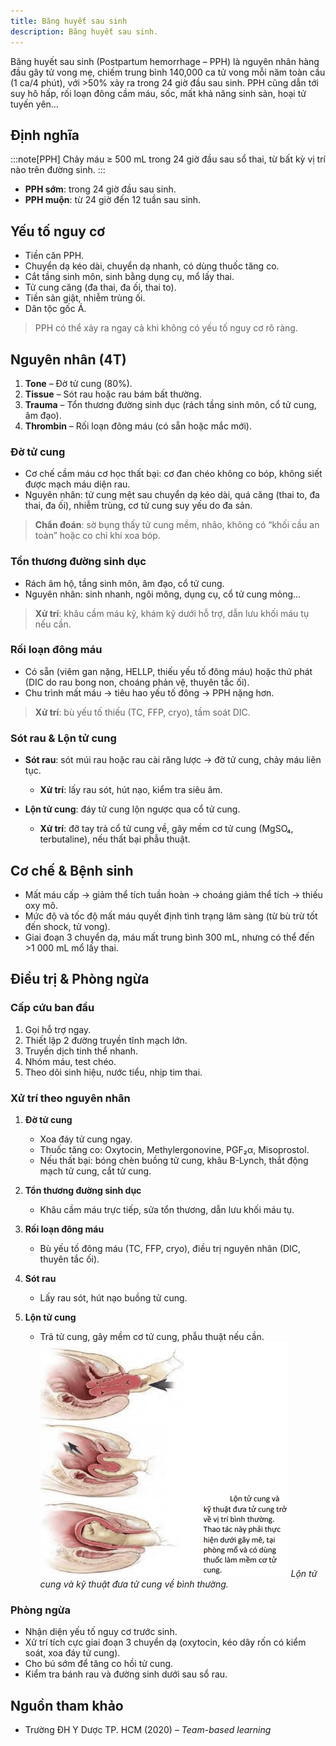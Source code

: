 ```yaml
---
title: Băng huyết sau sinh
description: Băng huyết sau sinh.
---
```


Băng huyết sau sinh (Postpartum hemorrhage – PPH) là nguyên nhân hàng đầu gây tử vong mẹ, chiếm trung bình 140,000 ca tử vong mỗi năm toàn cầu (1 ca/4 phút), với >50% xảy ra trong 24 giờ đầu sau sinh. PPH cũng dẫn tới suy hô hấp, rối loạn đông cầm máu, sốc, mất khả năng sinh sản, hoại tử tuyến yên…

## Định nghĩa

:::note[PPH]
Chảy máu ≥ 500 mL trong 24 giờ đầu sau sổ thai, từ bất kỳ vị trí nào trên đường sinh.
:::

- **PPH sớm**: trong 24 giờ đầu sau sinh.
- **PPH muộn**: từ 24 giờ đến 12 tuần sau sinh.

## Yếu tố nguy cơ

- Tiền căn PPH.
- Chuyển dạ kéo dài, chuyển dạ nhanh, có dùng thuốc tăng co.
- Cắt tầng sinh môn, sinh bằng dụng cụ, mổ lấy thai.
- Tử cung căng (đa thai, đa ối, thai to).
- Tiền sản giật, nhiễm trùng ối.
- Dân tộc gốc Á.

> PPH có thể xảy ra ngay cả khi không có yếu tố nguy cơ rõ ràng.

## Nguyên nhân (4T)

1. **Tone** – Đờ tử cung (80%).
2. **Tissue** – Sót rau hoặc rau bám bất thường.
3. **Trauma** – Tổn thương đường sinh dục (rách tầng sinh môn, cổ tử cung, âm đạo).
4. **Thrombin** – Rối loạn đông máu (có sẵn hoặc mắc mới).

### Đờ tử cung

- Cơ chế cầm máu cơ học thất bại: cơ đan chéo không co bóp, không siết được mạch máu diện rau.
- Nguyên nhân: tử cung mệt sau chuyển dạ kéo dài, quá căng (thai to, đa thai, đa ối), nhiễm trùng, cơ tử cung suy yếu do đa sản.

> **Chẩn đoán**: sờ bụng thấy tử cung mềm, nhão, không có “khối cầu an toàn” hoặc co chỉ khi xoa bóp.

### Tổn thương đường sinh dục

- Rách âm hộ, tầng sinh môn, âm đạo, cổ tử cung.
- Nguyên nhân: sinh nhanh, ngôi mông, dụng cụ, cổ tử cung mỏng…

> **Xử trí**: khâu cầm máu kỹ, khám kỹ dưới hỗ trợ, dẫn lưu khối máu tụ nếu cần.

### Rối loạn đông máu

- Có sẵn (viêm gan nặng, HELLP, thiếu yếu tố đông máu) hoặc thứ phát (DIC do rau bong non, choáng phản vệ, thuyên tắc ối).
- Chu trình mất máu → tiêu hao yếu tố đông → PPH nặng hơn.

> **Xử trí**: bù yếu tố thiếu (TC, FFP, cryo), tầm soát DIC.

### Sót rau & Lộn tử cung

- **Sót rau**: sót múi rau hoặc rau cài răng lược → đờ tử cung, chảy máu liên tục.

  - **Xử trí**: lấy rau sót, hút nạo, kiểm tra siêu âm.

- **Lộn tử cung**: đáy tử cung lộn ngược qua cổ tử cung.
  - **Xử trí**: đỡ tay trả cổ tử cung về, gây mềm cơ tử cung (MgSO₄, terbutaline), nếu thất bại phẫu thuật.

## Cơ chế & Bệnh sinh

- Mất máu cấp → giảm thể tích tuần hoàn → choáng giảm thể tích → thiếu oxy mô.
- Mức độ và tốc độ mất máu quyết định tình trạng lâm sàng (từ bù trừ tốt đến shock, tử vong).
- Giai đoạn 3 chuyển dạ, máu mất trung bình 300 mL, nhưng có thể đến >1 000 mL mổ lấy thai.

## Điều trị & Phòng ngừa

### Cấp cứu ban đầu

1. Gọi hỗ trợ ngay.
2. Thiết lập 2 đường truyền tĩnh mạch lớn.
3. Truyền dịch tinh thể nhanh.
4. Nhóm máu, test chéo.
5. Theo dõi sinh hiệu, nước tiểu, nhịp tim thai.

### Xử trí theo nguyên nhân

1. **Đờ tử cung**

   - Xoa đáy tử cung ngay.
   - Thuốc tăng co: Oxytocin, Methylergonovine, PGF₂α, Misoprostol.
   - Nếu thất bại: bóng chèn buồng tử cung, khâu B-Lynch, thắt động mạch tử cung, cắt tử cung.

2. **Tổn thương đường sinh dục**

   - Khâu cầm máu trực tiếp, sửa tổn thương, dẫn lưu khối máu tụ.

3. **Rối loạn đông máu**

   - Bù yếu tố đông máu (TC, FFP, cryo), điều trị nguyên nhân (DIC, thuyên tắc ối).

4. **Sót rau**

   - Lấy rau sót, hút nạo buồng tử cung.

5. **Lộn tử cung**
   - Trả tử cung, gây mềm cơ tử cung, phẫu thuật nếu cần.
     ![Lộn tử cung và kỹ thuật đưa tử cung về bình thường](../../../../assets/san-khoa/bang-huyet-sau-sinh/lon-tu-cung-va-ky-thuat-dua-tu-cung-ve-binh-thuong.png)
     _Lộn tử cung và kỹ thuật đưa tử cung về bình thường._

### Phòng ngừa

- Nhận diện yếu tố nguy cơ trước sinh.
- Xử trí tích cực giai đoạn 3 chuyển dạ (oxytocin, kéo dây rốn có kiểm soát, xoa đáy tử cung).
- Cho bú sớm để tăng co hồi tử cung.
- Kiểm tra bánh rau và đường sinh dưới sau sổ rau.

## Nguồn tham khảo

- Trường ĐH Y Dược TP. HCM (2020) – _Team-based learning_
